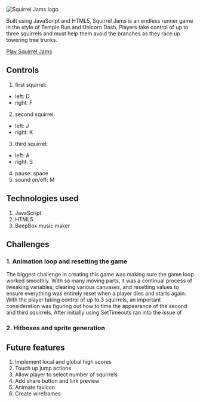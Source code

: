 ![](https://imagizer.imageshack.com/img922/8905/FOdRTA.png "Squirrel Jams logo")

Built using JavaScript and HTML5, Squirrel Jams is an endless runner game in the style of Temple Run and Unicorn Dash. Players take control of up to three squirrels and must help them avoid the branches as they race up towering tree trunks.

[Play Squirrel Jams](https://birbmaaan.github.io/squirreljams/)

## Controls
1. first squirrel:
  * left: D
  * right: F
2. second squirrel:
  * left: J
  * right: K
3. third squirrel:
  * left: A
  * right: S
4. pause: space
5. sound on/off: M

## Technologies used
1. JavaScript
2. HTML5
3. BeepBox music maker

## Challenges

### 1. Animation loop and resetting the game

The biggest challenge in creating this game was making sure the game loop worked smoothly. With so many moving parts, it was a continual process of tweaking variables, clearing various canvases, and resetting values to ensure everything was entirely reset when a player dies and starts again. With the player taking control of up to 3 squirrels, an important consideration was figuring out how to time the appearance of the second and third squirrels. After initially using SetTimeouts ran into the issue of 

### 2. Hitboxes and sprite generation

## Future features
1. Implement local and global high scores
2. Touch up jump actions
3. Allow player to select number of squirrels
4. Add share button and link preview
5. Animate favicon
6. Create wireframes
